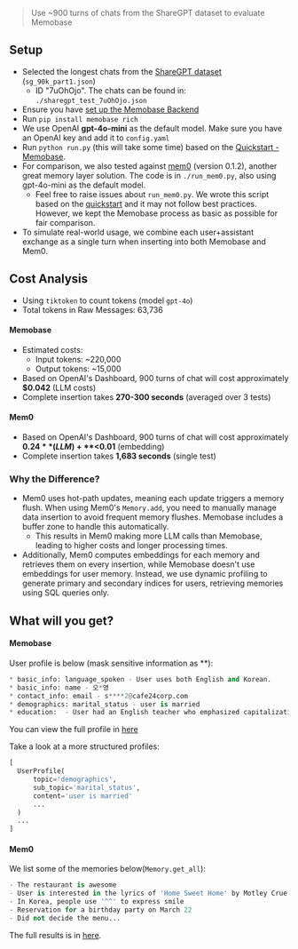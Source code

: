 >  Use ~900 turns of chats from the ShareGPT dataset to evaluate Memobase

## Setup

- Selected the longest chats from the [ShareGPT dataset](https://huggingface.co/datasets/RyokoAI/ShareGPT52K/tree/main/old) (`sg_90k_part1.json`)
  - ID "7uOhOjo". The chats can be found in: `./sharegpt_test_7uOhOjo.json`
- Ensure you have [set up the Memobase Backend](../../../src/server/readme.md)
- Run `pip install memobase rich`
- We use OpenAI **gpt-4o-mini** as the default model. Make sure you have an OpenAI key and add it to `config.yaml`
- Run `python run.py` (this will take some time) based on the [Quickstart - Memobase](https://docs.memobase.io/quickstart).
- For comparison, we also tested against [mem0](https://github.com/mem0ai/mem0) (version 0.1.2), another great memory layer solution. The code is in `./run_mem0.py`, also using gpt-4o-mini as the default model.
  - Feel free to raise issues about `run_mem0.py`. We wrote this script based on the [quickstart](https://docs.mem0.ai/open-source/quickstart) and it may not follow best practices. However, we kept the Memobase process as basic as possible for fair comparison.
- To simulate real-world usage, we combine each user+assistant exchange as a single turn when inserting into both Memobase and Mem0.

## Cost Analysis

- Using `tiktoken` to count tokens (model `gpt-4o`)
- Total tokens in Raw Messages: 63,736 

#### Memobase

- Estimated costs:
  - Input tokens: ~220,000
  - Output tokens: ~15,000
- Based on OpenAI's Dashboard, 900 turns of chat will cost approximately **$0.042** (LLM costs)
- Complete insertion takes **270-300 seconds** (averaged over 3 tests)

#### Mem0

- Based on OpenAI's Dashboard, 900 turns of chat will cost approximately **$0.24** (LLM) + **<$0.01** (embedding)
- Complete insertion takes **1,683 seconds** (single test)

### Why the Difference?

- Mem0 uses hot-path updates, meaning each update triggers a memory flush. When using Mem0's `Memory.add`, you need to manually manage data insertion to avoid frequent memory flushes. Memobase includes a buffer zone to handle this automatically.
  - This results in Mem0 making more LLM calls than Memobase, leading to higher costs and longer processing times.
- Additionally, Mem0 computes embeddings for each memory and retrieves them on every insertion, while Memobase doesn't use embeddings for user memory. Instead, we use dynamic profiling to generate primary and secondary indices for users, retrieving memories using SQL queries only.

## What will you get?

#### Memobase

User profile is below (mask sensitive information as **):

```python
* basic_info: language_spoken - User uses both English and Korean.
* basic_info: name - 오*영
* contact_info: email - s****2@cafe24corp.com
* demographics: marital_status - user is married
* education:  - User had an English teacher who emphasized capitalization...
```

You can view the full profile in [here](./full_memobase.txt)

Take a look at a more structured profiles:

```python
[
  UserProfile(
      topic='demographics',
      sub_topic='marital_status',
      content='user is married'
      ...
  )
  ...
]
```

#### Mem0

We list some of the memories below(`Memory.get_all`):

```python
- The restaurant is awesome
- User is interested in the lyrics of 'Home Sweet Home' by Motley Crue
- In Korea, people use '^^' to express smile
- Reservation for a birthday party on March 22
- Did not decide the menu...
```

The full results is in [here](./full_mem0.txt).